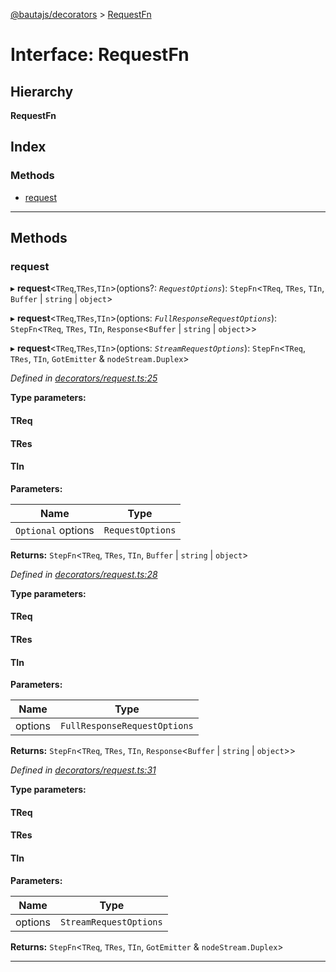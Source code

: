 [@bautajs/decorators](../README.md) > [RequestFn](../interfaces/requestfn.md)

# Interface: RequestFn

## Hierarchy

**RequestFn**

## Index

### Methods

* [request](requestfn.md#request)

---

## Methods

<a id="request"></a>

###  request

▸ **request**<`TReq`,`TRes`,`TIn`>(options?: *`RequestOptions`*): `StepFn`<`TReq`, `TRes`, `TIn`, `Buffer` \| `string` \| `object`>

▸ **request**<`TReq`,`TRes`,`TIn`>(options: *`FullResponseRequestOptions`*): `StepFn`<`TReq`, `TRes`, `TIn`, `Response`<`Buffer` \| `string` \| `object`>>

▸ **request**<`TReq`,`TRes`,`TIn`>(options: *`StreamRequestOptions`*): `StepFn`<`TReq`, `TRes`, `TIn`, `GotEmitter` & `nodeStream.Duplex`>

*Defined in [decorators/request.ts:25](https://github.axa.com/Digital/bauta-nodejs/blob/167ddcc/packages/bautajs-decorators/src/decorators/request.ts#L25)*

**Type parameters:**

#### TReq 
#### TRes 
#### TIn 
**Parameters:**

| Name | Type |
| ------ | ------ |
| `Optional` options | `RequestOptions` |

**Returns:** `StepFn`<`TReq`, `TRes`, `TIn`, `Buffer` \| `string` \| `object`>

*Defined in [decorators/request.ts:28](https://github.axa.com/Digital/bauta-nodejs/blob/167ddcc/packages/bautajs-decorators/src/decorators/request.ts#L28)*

**Type parameters:**

#### TReq 
#### TRes 
#### TIn 
**Parameters:**

| Name | Type |
| ------ | ------ |
| options | `FullResponseRequestOptions` |

**Returns:** `StepFn`<`TReq`, `TRes`, `TIn`, `Response`<`Buffer` \| `string` \| `object`>>

*Defined in [decorators/request.ts:31](https://github.axa.com/Digital/bauta-nodejs/blob/167ddcc/packages/bautajs-decorators/src/decorators/request.ts#L31)*

**Type parameters:**

#### TReq 
#### TRes 
#### TIn 
**Parameters:**

| Name | Type |
| ------ | ------ |
| options | `StreamRequestOptions` |

**Returns:** `StepFn`<`TReq`, `TRes`, `TIn`, `GotEmitter` & `nodeStream.Duplex`>

___

